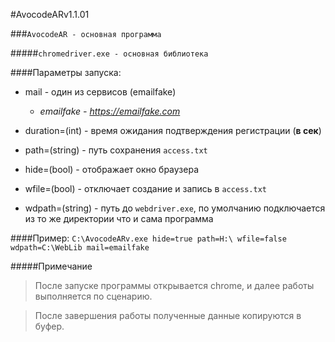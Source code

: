 #AvocodeARv1.1.01

###`AvocodeAR - основная программа`

#####`chromedriver.exe - основная библиотека`

####Параметры запуска:

* mail - один из сервисов (emailfake)

    * *emailfake - https://emailfake.com*					

- duration=(int) - время ожидания подтверждения регистрации (**в сек**)

- path=(string) - путь сохранения `access.txt`

- hide=(bool) - отображает окно браузера

- wfile=(bool) - отключает создание и запись в `access.txt`

- wdpath=(string) - путь до `webdriver.exe`, по умолчанию подключается из то же директории что и сама программа

####Пример:
`C:\AvocodeARv.exe hide=true path=H:\ wfile=false wdpath=C:\WebLib mail=emailfake`

#####Примечание

> После запуске программы открывается chrome, и далее работы выполняется по сценарию.

> После завершения работы полученные данные копируются в буфер.